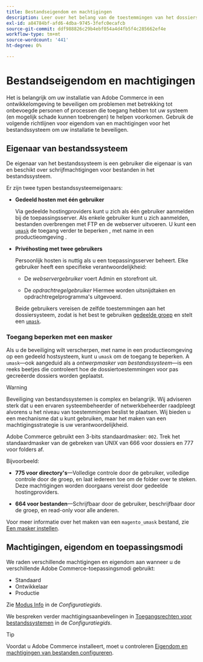 ```yaml
---
title: Bestandseigendom en machtigingen
description: Leer over het belang van de toestemmingen van het dossiersysteem wanneer het werken met op-gebouw installaties van Adobe Commerce.
exl-id: a84784bf-afd6-4dba-9745-3fefc0ecafcb
source-git-commit: ddf988826c29b4ebf054a4d4fb5f4c285662ef4e
workflow-type: tm+mt
source-wordcount: '441'
ht-degree: 0%

---
```


# Bestandseigendom en machtigingen

Het is belangrijk om uw installatie van Adobe Commerce in een ontwikkelomgeving te beveiligen om problemen met betrekking tot onbevoegde personen of processen die toegang hebben tot uw systeem (en mogelijk schade kunnen toebrengen) te helpen voorkomen. Gebruik de volgende richtlijnen voor eigendom van en machtigingen voor het bestandssysteem om uw installatie te beveiligen.

## Eigenaar van bestandssysteem

De eigenaar van het bestandssysteem is een gebruiker die eigenaar is van en beschikt over schrijfmachtigingen voor bestanden in het bestandssysteem.

Er zijn twee typen bestandssysteemeigenaars:

- **Gedeeld hosten met één gebruiker**

  Via gedeelde hostingproviders kunt u zich als één gebruiker aanmelden bij de toepassingsserver. Als enkele gebruiker kunt u zich aanmelden, bestanden overbrengen met FTP en de webserver uitvoeren. U kunt een [`umask`](#restrict-access-with-a-umask) de toegang verder te beperken , met name in een productieomgeving .

- **Privéhosting met twee gebruikers**

  Persoonlijk hosten is nuttig als u een toepassingsserver beheert. Elke gebruiker heeft een specifieke verantwoordelijkheid:

   - De _webservergebruiker_ voert Admin en storefront uit.

   - De _opdrachtregelgebruiker_ Hiermee worden uitsnijdtaken en opdrachtregelprogramma&#39;s uitgevoerd.

  Beide gebruikers vereisen de zelfde toestemmingen aan het dossiersysteem, zodat is het best te gebruiken [gedeelde groep](configure-permissions.md#set-ownership-and-permissions-for-two-users) en stelt een [`umask`](#restrict-access-with-a-umask).

### Toegang beperken met een masker

Als u de beveiliging wilt verscherpen, met name in een productieomgeving op een gedeeld hostsysteem, kunt u `umask` om de toegang te beperken. A `umask`—ook aangeduid als a _ontwerpmasker van bestandssysteem_—is een reeks beetjes die controleert hoe de dossiertoestemmingen voor pas gecreëerde dossiers worden geplaatst.

>[!WARNING]
>
>Beveiliging van bestandssystemen is complex en belangrijk. Wij adviseren sterk dat u een ervaren systeembeheerder of netwerkbeheerder raadpleegt alvorens u het niveau van toestemmingen beslist te plaatsen. Wij bieden u een mechanisme dat u kunt gebruiken, maar het maken van een machtigingsstrategie is uw verantwoordelijkheid.

Adobe Commerce gebruikt een 3-bits standaardmasker: `002`. Trek het standaardmasker van de gebreken van UNIX van 666 voor dossiers en 777 voor folders af.

Bijvoorbeeld:

- **775 voor directory&#39;s**—Volledige controle door de gebruiker, volledige controle door de groep, en laat iedereen toe om de folder over te steken. Deze machtigingen worden doorgaans vereist door gedeelde hostingproviders.

- **664 voor bestanden**—Schrijfbaar door de gebruiker, beschrijfbaar door de groep, en read-only voor alle anderen.

Voor meer informatie over het maken van een `magento_umask` bestand, zie [Een masker instellen](../../next-steps/set-umask.md).

## Machtigingen, eigendom en toepassingsmodi

We raden verschillende machtigingen en eigendom aan wanneer u de verschillende Adobe Commerce-toepassingsmodi gebruikt:

- Standaard
- Ontwikkelaar
- Productie

Zie [Modus Info](../../../configuration/bootstrap/application-modes.md) in de _Configuratiegids_.

We bespreken verder machtigingsaanbevelingen in [Toegangsrechten voor bestandssystemen](../../../configuration/deployment/file-system-permissions.md) in de _Configuratiegids_.

>[!TIP]
>
>Voordat u Adobe Commerce installeert, moet u controleren [Eigendom en machtigingen van bestanden configureren](configure-permissions.md).
